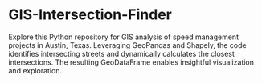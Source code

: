 # GIS-Intersection-Finder
Explore this Python repository for GIS analysis of speed management projects in Austin, Texas. Leveraging GeoPandas and Shapely, the code identifies intersecting streets and dynamically calculates the closest intersections. The resulting GeoDataFrame enables insightful visualization and exploration.
